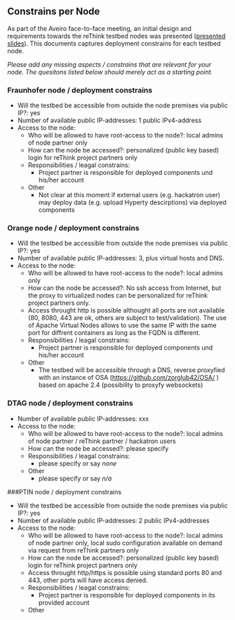 ## Constrains per Node

As part of the Aveiro face-to-face meeting, an initial design and requirements towards the reThink 
testbed nodes was presented ([presented slides](https://bscw.rethink-project.eu/bscw/bscw.cgi/d25103/Initial%20thoughts%20on%20Test%20Bed%20and%20Integration%20and%20Validation%20--%20Fraunhofer%20FOKUS%20Presentation.pdf)).  This documents captures deployment constrains for each testbed node.

*Please add any missing aspects / constrains that are relevant for your node.  The quesitons listed below should merely act as
a starting point.*

### Fraunhofer node / deployment constrains

* Will the testbed be accessible from outside the node premises via public IP?:  yes
* Number of available public IP-addresses:  1 public IPv4-address
* Access to the node:
    * Who will be allowed to have root-access to the node?:  local admins of node partner only
    * How can the node be accessed?:  personalized (public key based) login for reThink project partners only
    * Responsibilities / leagal constrains:
        * Project partner is responsible for deployed components und his/her account
    * Other 
        * Not clear at this moment if external users (e.g. hackatron user) may deploy data (e.g. upload Hyperty descirptions)
          via deployed components


### Orange node / deployment constrains

* Will the testbed be accessible from outside the node premises via public IP?:  yes
* Number of available public IP-addresses:  3, plus virtual hosts and DNS.
* Access to the node:
    * Who will be allowed to have root-access to the node?:  local admins only
    * How can the node be accessed?: No ssh access from Internet, but the proxy to virtualized nodes can be personalized for reThink project partners only.
     * Access throught http is possible althought all ports are not available (80, 8080, 443 are ok, others are subject to test/validation). The use of Apache Virtual Nodes allows to use the same IP with the same port for diffrent containers as long as the FQDN is different.
    * Responsibilities / leagal constrains:
        * Project partner is responsible for deployed components und his/her account
    * Other 
        * The testbed will be accessible through a DNS, reverse proxyfied with an instance of OSA (https://github.com/zorglub42/OSA/ ) based on apache 2.4 (possibility to proxyfy websockets)


### DTAG node / deployment constrains

* Number of available public IP-addresses:  xxx
* Access to the node:
    * Who will be allowed to have root-access to the node?:  local admins of node partner / reThink partner / hackatron users
    * How can the node be accessed?:  please specify
    * Responsibilities / leagal constrains:
        * please specify or say _none_
    * Other 
        * please specify or say _n/a_




###PTIN node / deployment constrains

* Will the testbed be accessible from outside the node premises via public IP?: yes
* Number of available public IP-addresses:  2 public IPv4-addresses
* Access to the node:
    * Who will be allowed to have root-access to the node?:  local admins of node partner only, local sudo configuration available on demand via request from reThink partners only
    * How can the node be accessed?:  personalized (public key based) login for reThink project partners only
    * Access throught http/https is possible using standard ports 80 and 443, other ports will have access denied. 
    * Responsibilities / leagal constrains:
        * Project partner is responsible for deployed components in its provided account
    * Other 
